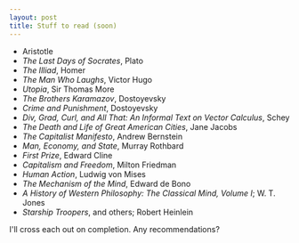 ```yaml
---
layout: post
title: Stuff to read (soon)
---
```


*  Aristotle
*  *The Last Days of Socrates*, Plato
*  *The Illiad*, Homer
*  *The Man Who Laughs*, Victor Hugo
*  *Utopia*, Sir Thomas More
*  *The Brothers Karamazov*, Dostoyevsky
*  *Crime and Punishment*, Dostoyevsky 
*  *Div, Grad, Curl, and All That: An Informal Text on Vector Calculus*, Schey
*  *The Death and Life of Great American Cities*, Jane Jacobs
*  *The Capitalist Manifesto*, Andrew Bernstein
*  *Man, Economy, and State*, Murray Rothbard
*  *First Prize*, Edward Cline
*  *Capitalism and Freedom*, Milton Friedman
*  *Human Action*, Ludwig von Mises
*  *The Mechanism of the Mind*, Edward de Bono
*  *A History of Western Philosophy: The Classical Mind, Volume I*; W. T. Jones
*  *Starship Troopers*, and others; Robert Heinlein 

I'll cross each out on completion. Any recommendations?

